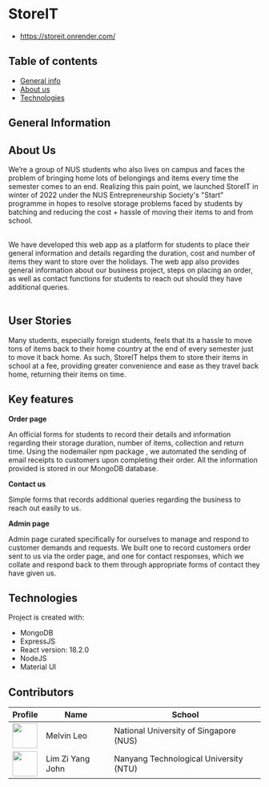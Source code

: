 # StoreIT
- https://storeit.onrender.com/

## Table of contents

- [General info](#general-info)
- [About us](#about-us)
- [Technologies](#technologies)

## General Information

## About Us

We’re a group of NUS students who also lives on campus and faces the problem of bringing home lots of belongings and items every time the semester comes to an end. Realizing this pain point, we launched StoreIT in winter of 2022 under the NUS Entrepreneurship Society's "Start" programme in hopes to resolve storage problems faced by students by batching and reducing the cost + hassle of moving their items to and from school.

<br>
We have developed this web app as a platform for students to place their general information and details regarding the duration, cost and number of items they want to store over the holidays. The web app also provides general information about our business project, steps on placing an order, as well as contact functions for students to reach out should they have additional queries.
</br>

<br/>

## User Stories

Many students, especially foreign students, feels that its a hassle to move tons of items back to their home country at the end of every semester just to move it back home. As such, StoreIT helps them to store their items in school at a fee, providing greater convenience and ease as they travel back home, returning their items on time.

## Key features

**Order page**

An official forms for students to record their details and information regarding their storage duration, number of items, collection and return time. Using the nodemailer npm package , we automated the sending of email receipts to customers upon completing their order. All the information provided is stored in our MongoDB database.

**Contact us** 

Simple forms that records additional queries regarding the business to reach out easily to us.


**Admin page**

Admin page curated specifically for ourselves to manage and respond to customer demands and requests. We built one to record customers order sent to us via the order page, and one for contact responses, which we collate and respond back to them through appropriate forms of contact they have given us.


## Technologies

Project is created with:

- MongoDB
- ExpressJS
- React version: 18.2.0
- NodeJS
- Material UI

## Contributors

| Profile                                                                                                                                           | Name             | School                                 |
| ------------------------------------------------------------------------------------------------------------------------------------------------- | ---------------- | -------------------------------------- |
| <a href='https://github.com/Melvin-Leo2000' title='Melvin-Leo2000'> <img src='https://github.com/Melvin-Leo2000.png' height='50' width='50'/></a> | Melvin Leo       | National University of Singapore (NUS) |
| <a href='https://github.com/yuandjom' title='yuandjom'> <img src='https://github.com/yuandjom.png' height='50' width='50'/></a>                   | Lim Zi Yang John | Nanyang Technological University (NTU) |

